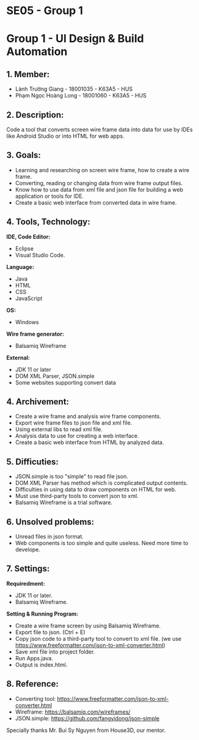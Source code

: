 # SE05 - Group 1


# Group 1 - UI Design & Build Automation


## 1. Member:

- Lành Trường Giang - 18001035 -  K63A5 - HUS
- Phạm Ngọc Hoàng Long - 18001060 - K63A5 - HUS


## 2. Description:

Code a tool that converts screen wire frame data into data for use by IDEs like Android Studio or into HTML for web apps.


## 3. Goals:

- Learning and researching on screen wire frame, how to create a wire frame.
- Converting, reading or changing data from wire frame output files.
- Know how to use data from xml file and json file for building a web application or tools for IDE.
- Create a basic web interface from converted data in wire frame.


## 4. Tools, Technology:

**IDE, Code Editor:** 
- Eclipse
- Visual Studio Code.

**Language:**
- Java
- HTML
- CSS
- JavaScript

**OS:**
- Windows

**Wire frame generator:**
- Balsamiq Wireframe

**External:**
- JDK 11 or later
- DOM XML Parser, JSON.simple
- Some websites supporting convert data


## 4. Archivement:

- Create a wire frame and analysis wire frame components.
- Export wire frame files to json file and xml file.
- Using external libs to read xml file.
- Analysis data to use for creating a web interface.
- Create a basic web interface from HTML by analyzed data.


## 5. Difficuties:

- JSON.simple is too "simple" to read file json.
- DOM XML Parser has method which is complicated output contents.
- Difficulties in using data to draw components on HTML for web.
- Must use third-party tools to convert json to xml.
- Balsamiq Wireframe is a trial software.


## 6. Unsolved problems:

- Unread files in json format.
- Web components is too simple and quite useless. Need more time to develope.


## 7. Settings:

**Requiredment:**
- JDK 11 or later.
- Balsamiq Wireframe.

**Setting & Running Program:**
- Create a wire frame screen by using Balsamiq Wireframe.
- Export file to json. (Ctrl + E)
- Copy json code to a third-party tool to convert to xml file.
(we use https://www.freeformatter.com/json-to-xml-converter.html)
- Save xml file into project folder.
- Run Apps.java.
- Output is index.html.


## 8. Reference:

- Converting tool: https://www.freeformatter.com/json-to-xml-converter.html
- Wireframe: https://balsamiq.com/wireframes/
- JSON.simple: https://github.com/fangyidong/json-simple


Specially thanks Mr. Bui Sy Nguyen from House3D, our mentor.
